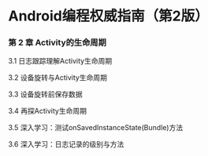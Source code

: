 # Android编程权威指南（第2版）

### 第 2 章      Activity的生命周期

3.1  日志跟踪理解Activity生命周期

3.2  设备旋转与Activity生命周期

3.3  设备旋转前保存数据

3.4  再探Activity生命周期

3.5  深入学习：测试onSavedInstanceState(Bundle)方法

3.6  深入学习：日志记录的级别与方法